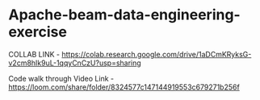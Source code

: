 # Apache-beam-data-engineering-exercise

COLLAB LINK - https://colab.research.google.com/drive/1aDCmKRyksG-v2cm8hIk9uL-1qqyCnCzU?usp=sharing

Code walk through Video Link - https://loom.com/share/folder/8324577c147144919553c679271b256f
